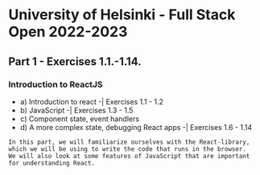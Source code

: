# University of Helsinki - Full Stack Open 2022-2023

## Part 1 - Exercises 1.1.-1.14.
### Introduction to ReactJS
- a) Introduction to react -| Exercises 1.1 - 1.2
- b) JavaScript -| Exercises 1.3 - 1.5
- c) Component state, event handlers
- d) A more complex state, debugging React apps -| Exercises 1.6 - 1.14

~~~ 
In this part, we will familiarize ourselves with the React-library, 
which we will be using to write the code that runs in the browser. 
We will also look at some features of JavaScript that are important
for understanding React.
~~~